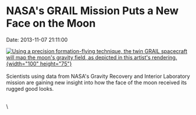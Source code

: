 NASA\'s GRAIL Mission Puts a New Face on the Moon
=================================================

Date: 2013-11-07 21:11:00

[![Using a precision formation-flying technique, the twin GRAIL
spacecraft will map the moon\'s gravity field, as depicted in this
artist\'s
rendering.](http://www.jpl.nasa.gov/images/grail/20110824/pia14377-th.jpg){width="100"
height="75"}](http://www.jpl.nasa.gov/news/news.cfm?release=2013-322&rn=news.xml&rst=3944)\
\
Scientists using data from NASA\'s Gravity Recovery and Interior
Laboratory mission are gaining new insight into how the face of the moon
received its rugged good looks.

\
\
